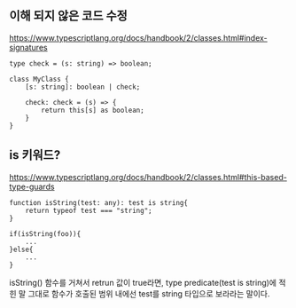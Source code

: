 ## 이해 되지 않은 코드 수정
https://www.typescriptlang.org/docs/handbook/2/classes.html#index-signatures
```
type check = (s: string) => boolean;

class MyClass {
    [s: string]: boolean | check;

    check: check = (s) => {
        return this[s] as boolean;
    }
}
```
## is 키워드?

https://www.typescriptlang.org/docs/handbook/2/classes.html#this-based-type-guards
```
function isString(test: any): test is string{
	return typeof test === "string";
}

if(isString(foo)){
	...
}else{
	...
}
```

isString() 함수를 거쳐서 retrun 값이 true라면,
type predicate(test is string)에 적힌 말 그대로 
함수가 호출된 범위 내에선 test를 string 타입으로 보라라는 말이다.
